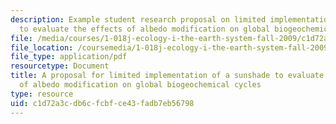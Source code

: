 ```yaml
---
description: Example student research proposal on limited implementation of a sunshade
  to evaluate the effects of albedo modification on global biogeochemical cycles
file: /media/courses/1-018j-ecology-i-the-earth-system-fall-2009/c1d72a3cdb6cfcbfce43fadb7eb56798_MIT1_018JF09_sw_paper1.pdf
file_location: /coursemedia/1-018j-ecology-i-the-earth-system-fall-2009/c1d72a3cdb6cfcbfce43fadb7eb56798_MIT1_018JF09_sw_paper1.pdf
file_type: application/pdf
resourcetype: Document
title: A proposal for limited implementation of a sunshade to evaluate the effects
  of albedo modification on global biogeochemical cycles
type: resource
uid: c1d72a3c-db6c-fcbf-ce43-fadb7eb56798
---
```

